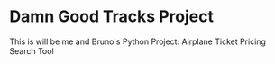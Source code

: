 # Damn Good Tracks Project
This is will be me and Bruno's Python Project: Airplane Ticket Pricing Search Tool

